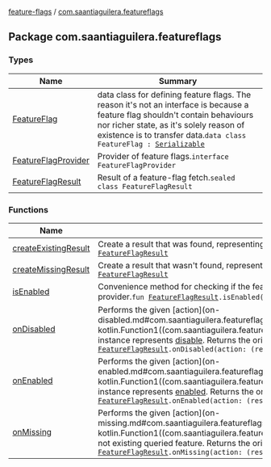 [feature-flags](../index.md) / [com.saantiaguilera.featureflags](./index.md)

## Package com.saantiaguilera.featureflags

### Types

| Name | Summary |
|---|---|
| [FeatureFlag](-feature-flag/index.md) | data class for defining feature flags. The reason it's not an interface is because a feature flag shouldn't contain behaviours nor richer state, as it's solely reason of existence is to transfer data.`data class FeatureFlag : `[`Serializable`](https://docs.oracle.com/javase/8/docs/api/java/io/Serializable.html) |
| [FeatureFlagProvider](-feature-flag-provider/index.md) | Provider of feature flags.`interface FeatureFlagProvider` |
| [FeatureFlagResult](-feature-flag-result/index.md) | Result of a feature-flag fetch.`sealed class FeatureFlagResult` |

### Functions

| Name | Summary |
|---|---|
| [createExistingResult](create-existing-result.md) | Create a result that was found, representing a given value.`fun createExistingResult(value: `[`Boolean`](https://kotlinlang.org/api/latest/jvm/stdlib/kotlin/-boolean/index.html)`): `[`FeatureFlagResult`](-feature-flag-result/index.md) |
| [createMissingResult](create-missing-result.md) | Create a result that wasn't found, representing a given value.`fun createMissingResult(value: `[`Boolean`](https://kotlinlang.org/api/latest/jvm/stdlib/kotlin/-boolean/index.html)`): `[`FeatureFlagResult`](-feature-flag-result/index.md) |
| [isEnabled](is-enabled.md) | Convenience method for checking if the feature is enabled, regardless of missing / existing in the provider.`fun `[`FeatureFlagResult`](-feature-flag-result/index.md)`.isEnabled(): `[`Boolean`](https://kotlinlang.org/api/latest/jvm/stdlib/kotlin/-boolean/index.html) |
| [onDisabled](on-disabled.md) | Performs the given [action](on-disabled.md#com.saantiaguilera.featureflags$onDisabled(com.saantiaguilera.featureflags.FeatureFlagResult, kotlin.Function1((com.saantiaguilera.featureflags.FeatureFlagResult.Disabled, kotlin.Unit)))/action) if this instance represents [disable](-feature-flag-result/-disabled/index.md). Returns the original `FeatureFlagResult` unchanged.`fun `[`FeatureFlagResult`](-feature-flag-result/index.md)`.onDisabled(action: (result: Disabled) -> `[`Unit`](https://kotlinlang.org/api/latest/jvm/stdlib/kotlin/-unit/index.html)`): `[`FeatureFlagResult`](-feature-flag-result/index.md) |
| [onEnabled](on-enabled.md) | Performs the given [action](on-enabled.md#com.saantiaguilera.featureflags$onEnabled(com.saantiaguilera.featureflags.FeatureFlagResult, kotlin.Function1((com.saantiaguilera.featureflags.FeatureFlagResult.Enabled, kotlin.Unit)))/action) if this instance represents [enabled](-feature-flag-result/-enabled/index.md). Returns the original `FeatureFlagResult` unchanged.`fun `[`FeatureFlagResult`](-feature-flag-result/index.md)`.onEnabled(action: (result: Enabled) -> `[`Unit`](https://kotlinlang.org/api/latest/jvm/stdlib/kotlin/-unit/index.html)`): `[`FeatureFlagResult`](-feature-flag-result/index.md) |
| [onMissing](on-missing.md) | Performs the given [action](on-missing.md#com.saantiaguilera.featureflags$onMissing(com.saantiaguilera.featureflags.FeatureFlagResult, kotlin.Function1((com.saantiaguilera.featureflags.FeatureFlagResult, kotlin.Unit)))/action) if this instance is a not existing queried feature. Returns the original `FeatureFlagResult` unchanged.`fun `[`FeatureFlagResult`](-feature-flag-result/index.md)`.onMissing(action: (result: `[`FeatureFlagResult`](-feature-flag-result/index.md)`) -> `[`Unit`](https://kotlinlang.org/api/latest/jvm/stdlib/kotlin/-unit/index.html)`): `[`FeatureFlagResult`](-feature-flag-result/index.md) |
